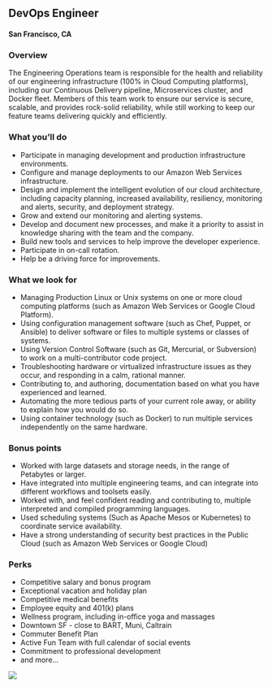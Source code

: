 ## DevOps Engineer
#### San Francisco, CA

### Overview
The Engineering Operations team is responsible for the health and reliability of our engineering infrastructure (100% in Cloud Computing platforms), including our Continuous Delivery pipeline, Microservices cluster, and Docker fleet. Members of this team work to ensure our service is secure, scalable, and provides rock-solid reliability, while still working to keep our feature teams delivering quickly and efficiently.

### What you’ll do
+	Participate in managing development and production infrastructure environments. 
+	Configure and manage deployments to our Amazon Web Services infrastructure. 
+	Design and implement the intelligent evolution of our cloud architecture, including capacity planning, increased availability, resiliency, monitoring and alerts, security, and deployment strategy.
+	Grow and extend our monitoring and alerting systems.
+	Develop and document new processes, and make it a priority to assist in knowledge sharing with the team and the company.
+	Build new tools and services to help improve the developer experience.
+	Participate in on-call rotation. 
+	Help be a driving force for improvements. 

### What we look for
+	Managing Production Linux or Unix systems on one or more cloud computing platforms (such as Amazon Web Services or Google Cloud Platform). 
+	Using configuration management software (such as Chef, Puppet, or Ansible) to deliver software or files to multiple systems or classes of systems.
+	Using Version Control Software (such as Git, Mercurial, or Subversion) to work on a multi-contributor code project.
+	Troubleshooting hardware or virtualized infrastructure issues as they occur, and responding in a calm, rational manner.
+	Contributing to, and authoring, documentation based on what you have experienced and learned.
+	Automating the more tedious parts of your current role away, or ability to explain how you would do so.
+	Using container technology (such as Docker) to run multiple services independently on the same hardware.

### Bonus points
+	Worked with large datasets and storage needs, in the range of Petabytes or larger.
+	Have integrated into multiple engineering teams, and can integrate into different workflows and toolsets easily.
+	Worked with, and feel confident reading and contributing to, multiple interpreted and compiled programming languages.
+	Used scheduling systems (Such as Apache Mesos or Kubernetes) to coordinate service availability.
+	Have a strong understanding of security best practices in the Public Cloud (such as Amazon Web Services or Google Cloud)

### Perks
+	Competitive salary and bonus program
+	Exceptional vacation and holiday plan
+	Competitive medical benefits
+	Employee equity and 401(k) plans
+	Wellness program, including in-office yoga and massages
+	Downtown SF - close to BART, Muni, Caltrain
+	Commuter Benefit Plan
+	Active Fun Team with full calendar of social events
+	Commitment to professional development
+	and more...


[<img src='https://dabuttonfactory.com/button.png?t=Learn+More&f=Calibri-Bold&ts=24&tc=fff&hp=20&vp=8&c=5&bgt=unicolored&bgc=29aafe'>](https://letsrockit.co/job/uelyifn5c3rlbxm-devops-engineer)

